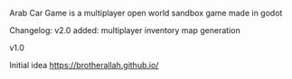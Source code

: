 Arab Car Game is a multiplayer open world sandbox game made in godot

Changelog:
v2.0
added:
multiplayer
inventory
map generation

v1.0

Initial idea
https://brotherallah.github.io/
